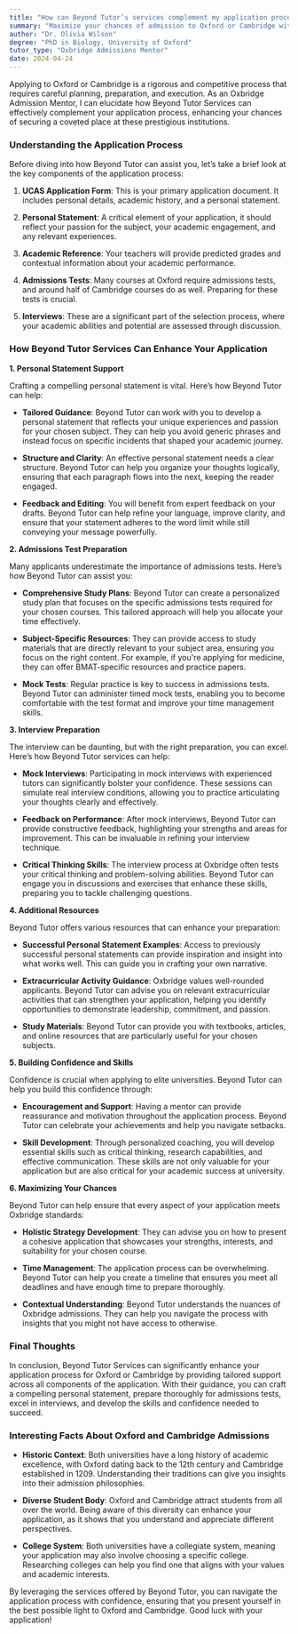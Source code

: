 ```yaml
---
title: "How can Beyond Tutor’s services complement my application process for Oxford or Cambridge?"
summary: "Maximize your chances of admission to Oxford or Cambridge with Beyond Tutor Services, offering tailored support for personal statements, tests, and interviews."
author: "Dr. Olivia Wilson"
degree: "PhD in Biology, University of Oxford"
tutor_type: "Oxbridge Admissions Mentor"
date: 2024-04-24
---
```


Applying to Oxford or Cambridge is a rigorous and competitive process that requires careful planning, preparation, and execution. As an Oxbridge Admission Mentor, I can elucidate how Beyond Tutor Services can effectively complement your application process, enhancing your chances of securing a coveted place at these prestigious institutions.

### Understanding the Application Process

Before diving into how Beyond Tutor can assist you, let’s take a brief look at the key components of the application process:

1. **UCAS Application Form**: This is your primary application document. It includes personal details, academic history, and a personal statement. 

2. **Personal Statement**: A critical element of your application, it should reflect your passion for the subject, your academic engagement, and any relevant experiences.

3. **Academic Reference**: Your teachers will provide predicted grades and contextual information about your academic performance.

4. **Admissions Tests**: Many courses at Oxford require admissions tests, and around half of Cambridge courses do as well. Preparing for these tests is crucial.

5. **Interviews**: These are a significant part of the selection process, where your academic abilities and potential are assessed through discussion.

### How Beyond Tutor Services Can Enhance Your Application

**1. Personal Statement Support**

Crafting a compelling personal statement is vital. Here’s how Beyond Tutor can help:

- **Tailored Guidance**: Beyond Tutor can work with you to develop a personal statement that reflects your unique experiences and passion for your chosen subject. They can help you avoid generic phrases and instead focus on specific incidents that shaped your academic journey.

- **Structure and Clarity**: An effective personal statement needs a clear structure. Beyond Tutor can help you organize your thoughts logically, ensuring that each paragraph flows into the next, keeping the reader engaged.

- **Feedback and Editing**: You will benefit from expert feedback on your drafts. Beyond Tutor can help refine your language, improve clarity, and ensure that your statement adheres to the word limit while still conveying your message powerfully.

**2. Admissions Test Preparation**

Many applicants underestimate the importance of admissions tests. Here’s how Beyond Tutor can assist you:

- **Comprehensive Study Plans**: Beyond Tutor can create a personalized study plan that focuses on the specific admissions tests required for your chosen courses. This tailored approach will help you allocate your time effectively.

- **Subject-Specific Resources**: They can provide access to study materials that are directly relevant to your subject area, ensuring you focus on the right content. For example, if you're applying for medicine, they can offer BMAT-specific resources and practice papers.

- **Mock Tests**: Regular practice is key to success in admissions tests. Beyond Tutor can administer timed mock tests, enabling you to become comfortable with the test format and improve your time management skills.

**3. Interview Preparation**

The interview can be daunting, but with the right preparation, you can excel. Here’s how Beyond Tutor services can help:

- **Mock Interviews**: Participating in mock interviews with experienced tutors can significantly bolster your confidence. These sessions can simulate real interview conditions, allowing you to practice articulating your thoughts clearly and effectively.

- **Feedback on Performance**: After mock interviews, Beyond Tutor can provide constructive feedback, highlighting your strengths and areas for improvement. This can be invaluable in refining your interview technique.

- **Critical Thinking Skills**: The interview process at Oxbridge often tests your critical thinking and problem-solving abilities. Beyond Tutor can engage you in discussions and exercises that enhance these skills, preparing you to tackle challenging questions.

**4. Additional Resources**

Beyond Tutor offers various resources that can enhance your preparation:

- **Successful Personal Statement Examples**: Access to previously successful personal statements can provide inspiration and insight into what works well. This can guide you in crafting your own narrative.

- **Extracurricular Activity Guidance**: Oxbridge values well-rounded applicants. Beyond Tutor can advise you on relevant extracurricular activities that can strengthen your application, helping you identify opportunities to demonstrate leadership, commitment, and passion.

- **Study Materials**: Beyond Tutor can provide you with textbooks, articles, and online resources that are particularly useful for your chosen subjects.

**5. Building Confidence and Skills**

Confidence is crucial when applying to elite universities. Beyond Tutor can help you build this confidence through:

- **Encouragement and Support**: Having a mentor can provide reassurance and motivation throughout the application process. Beyond Tutor can celebrate your achievements and help you navigate setbacks.

- **Skill Development**: Through personalized coaching, you will develop essential skills such as critical thinking, research capabilities, and effective communication. These skills are not only valuable for your application but are also critical for your academic success at university.

**6. Maximizing Your Chances**

Beyond Tutor can help ensure that every aspect of your application meets Oxbridge standards:

- **Holistic Strategy Development**: They can advise you on how to present a cohesive application that showcases your strengths, interests, and suitability for your chosen course.

- **Time Management**: The application process can be overwhelming. Beyond Tutor can help you create a timeline that ensures you meet all deadlines and have enough time to prepare thoroughly.

- **Contextual Understanding**: Beyond Tutor understands the nuances of Oxbridge admissions. They can help you navigate the process with insights that you might not have access to otherwise.

### Final Thoughts

In conclusion, Beyond Tutor Services can significantly enhance your application process for Oxford or Cambridge by providing tailored support across all components of the application. With their guidance, you can craft a compelling personal statement, prepare thoroughly for admissions tests, excel in interviews, and develop the skills and confidence needed to succeed.

### Interesting Facts About Oxford and Cambridge Admissions

- **Historic Context**: Both universities have a long history of academic excellence, with Oxford dating back to the 12th century and Cambridge established in 1209. Understanding their traditions can give you insights into their admission philosophies.

- **Diverse Student Body**: Oxford and Cambridge attract students from all over the world. Being aware of this diversity can enhance your application, as it shows that you understand and appreciate different perspectives.

- **College System**: Both universities have a collegiate system, meaning your application may also involve choosing a specific college. Researching colleges can help you find one that aligns with your values and academic interests.

By leveraging the services offered by Beyond Tutor, you can navigate the application process with confidence, ensuring that you present yourself in the best possible light to Oxford and Cambridge. Good luck with your application!
    